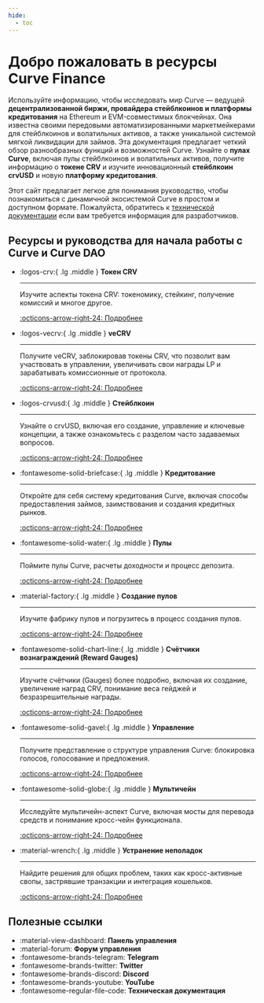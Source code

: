 ```yaml
---
hide:
  - toc
---
```


<h1>Добро пожаловать в ресурсы Curve Finance</h1>

Используйте информацию, чтобы исследовать мир Curve — ведущей **децентрализованной биржи, провайдера стейблкоинов и платформы кредитования** на Ethereum и EVM-совместимых блокчейнах. Она известна своими передовыми автоматизированными маркетмейкерами для стейблкоинов и волатильных активов, а также уникальной системой мягкой ликвидации для займов. Эта документация предлагает четкий обзор разнообразных функций и возможностей Curve. Узнайте о **пулах Curve**, включая пулы стейблкоинов и волатильных активов, получите информацию о **токене CRV** и изучите инновационный **стейблкоин crvUSD** и новую **платформу кредитования**.

Этот сайт предлагает легкое для понимания руководство, чтобы познакомиться с динамичной экосистемой Curve в простом и доступном формате. Пожалуйста, обратитесь к [технической документации](https://docs.curve.fi) если вам требуется информация для разработчиков.

<h2 style="font-weight: bold;">Ресурсы и руководства для начала работы с Curve и Curve DAO</h2>

<div class="grid cards" markdown>

-   :logos-crv:{ .lg .middle } **Токен CRV**

    ---

    Изучите аспекты токена CRV: токеномику, стейкинг, получение комиссий и многое другое.

    [:octicons-arrow-right-24: Подробнее](./crv-token/overview.md)

-   :logos-vecrv:{ .lg .middle } **veCRV**

    ---

    Получите veCRV, заблокировав токены CRV, что позволит вам участвовать в управлении, увеличивать свои награды LP и зарабатывать комиссионные от протокола.

    [:octicons-arrow-right-24: Подробнее](./vecrv/overview.md)

-   :logos-crvusd:{ .lg .middle } **Стейблкоин**

    ---

    Узнайте о crvUSD, включая его создание, управление и ключевые концепции, а также ознакомьтесь с разделом часто задаваемых вопросов.

    [:octicons-arrow-right-24: Подробнее](./crvusd/understanding-crvusd.md)

-   :fontawesome-solid-briefcase:{ .lg .middle } **Кредитование**

    ---

    Откройте для себя систему кредитования Curve, включая способы предоставления займов, заимствования и создания кредитных рынков.

    [:octicons-arrow-right-24: Подробнее](./lending/overview.md)

-   :fontawesome-solid-water:{ .lg .middle } **Пулы**

    ---

    Поймите пулы Curve, расчеты доходности и процесс депозита.

    [:octicons-arrow-right-24: Подробнее](./lp/overview.md)

-   :material-factory:{ .lg .middle } **Создание пулов**

    ---

    Изучите фабрику пулов и погрузитесь в процесс создания пулов.

    [:octicons-arrow-right-24: Подробнее](./factory-pools/pool-creation-overview.md)

-   :fontawesome-solid-chart-line:{ .lg .middle } **Счётчики вознаграждений (Reward Gauges)**

    ---

    Изучите счётчики (Gauges) более подробно, включая их создание, увеличение наград CRV, понимание веса гейджей и безразрешительные награды.

    [:octicons-arrow-right-24: Подробнее](./reward-gauges/overview.md)

-   :fontawesome-solid-gavel:{ .lg .middle } **Управление**

    ---

    Получите представление о структуре управления Curve: блокировка голосов, голосование и предложения.

    [:octicons-arrow-right-24: Подробнее](./governance/understanding-governance.md)

-   :fontawesome-solid-globe:{ .lg .middle } **Мультичейн**

    ---

    Исследуйте мультичейн-аспект Curve, включая мосты для перевода средств и понимание кросс-чейн функционала.

    [:octicons-arrow-right-24: Подробнее](./multichain/understanding-multichain.md)

-   :material-wrench:{ .lg .middle } **Устранение неполадок**

    ---

    Найдите решения для общих проблем, таких как кросс-активные свопы, застрявшие транзакции и интеграция кошельков.

    [:octicons-arrow-right-24: Подробнее](./troubleshooting/support.md)

</div>

## **Полезные ссылки**

<div class="grid cards" markdown>

- <a href="http://dao.curve.fi/" style="color: inherit; text-decoration: none;">:material-view-dashboard: **Панель управления**</a>
- <a href="https://gov.curve.fi/" style="color: inherit; text-decoration: none;">:material-forum: **Форум управления**</a>
- <a href="https://t.me/curvefi" style="color: inherit; text-decoration: none;">:fontawesome-brands-telegram: **Telegram**</a>
- <a href="https://twitter.com/curvefinance" style="color: inherit; text-decoration: none;">:fontawesome-brands-twitter: **Twitter**</a>
- <a href="https://discord.gg/rgrfS7W" style="color: inherit; text-decoration: none;">:fontawesome-brands-discord: **Discord**</a>
- <a href="http://www.youtube.com/c/CurveFinance" style="color: inherit; text-decoration: none;">:fontawesome-brands-youtube: **YouTube**</a>
- <a href="https://docs.curve.fi/" style="color: inherit; text-decoration: none;">:fontawesome-regular-file-code: **Техническая документация**</a>

</div>


